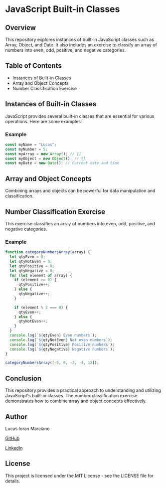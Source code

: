 # JavaScript Built-in Classes

## Overview
This repository explores instances of built-in JavaScript classes such as Array, Object, and Date. It also includes an exercise to classify an array of numbers into even, odd, positive, and negative categories.

## Table of Contents
- Instances of Built-in Classes
- Array and Object Concepts
- Number Classification Exercise

## Instances of Built-in Classes
JavaScript provides several built-in classes that are essential for various operations. Here are some examples:

### Example
```javascript
const myName = "Lucas";
const myNumber = 5;
const myArray = new Array(); // []
const myObject = new Object(); // {}
const myDate = new Date(); // Current date and time
```

## Array and Object Concepts
Combining arrays and objects can be powerful for data manipulation and classification.

## Number Classification Exercise
This exercise classifies an array of numbers into even, odd, positive, and negative categories.

### Example
```javascript
function categoryNumbersArray(array) {
  let qtyEven = 0;
  let qtyNotEven = 0;
  let qtyPositive = 0;
  let qtyNegative = 0;
  for (let element of array) {
    if (element >= 0) {
      qtyPositive++;
    } else {
      qtyNegative++;
    }

    if (element % 2 === 0) {
      qtyEven++;
    } else {
      qtyNotEven++;
    }
  }
  console.log(`${qtyEven} Even numbers`);
  console.log(`${qtyNotEven} Not even numbers`);
  console.log(`${qtyPositive} Positive numbers`);
  console.log(`${qtyNegative} Negative numbers`);
}

categoryNumbersArray([-5, 0, -3, -4, 12]);
```

## Conclusion
This repository provides a practical approach to understanding and utilizing JavaScript's built-in classes. The number classification exercise demonstrates how to combine array and object concepts effectively.

## Author
Lucas Ioran Marciano

[GitHub](https://github.com/Lucas-I-Marciano)

[LinkedIn](https://www.linkedin.com/in/lucas-ioran-marciano/)

## License
This project is licensed under the MIT License - see the LICENSE file for details.
